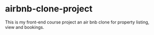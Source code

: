 # airbnb-clone-project
This is my front-end course project an air bnb clone for property listing, view and bookings.
